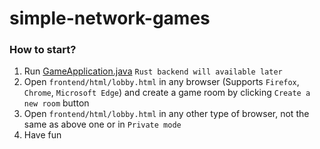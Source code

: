 # simple-network-games

### How to start?
1. Run [GameApplication.java](https://github.com/songday/simple-network-games/blob/main/backend/gameserver-java/src/main/java/com/songday/game/GameApplication.java) `Rust backend will available later`
1. Open `frontend/html/lobby.html` in any browser (Supports `Firefox`, `Chrome`, `Microsoft Edge`) and create a game room by clicking `Create a new room` button
1. Open `frontend/html/lobby.html` in any other type of browser, not the same as above one or in `Private mode`
1. Have fun
